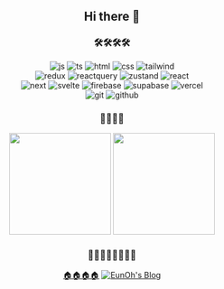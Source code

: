 <div align= "center">

## Hi there 👋

### 🛠️🛠️🛠️🛠️
![js](https://img.shields.io/badge/JavaScript-F7DF1E?style=for-the-badge&logo=JavaScript&logoColor=white)
![ts](https://img.shields.io/badge/TypeScript-007ACC?style=for-the-badge&logo=typescript&logoColor=white)
![html](https://img.shields.io/badge/HTML5-E34F26?style=for-the-badge&logo=html5&logoColor=white)
![css](https://img.shields.io/badge/CSS3-1572B6?style=for-the-badge&logo=css3&logoColor=white)
![tailwind](https://img.shields.io/badge/Tailwind_CSS-38B2AC?style=for-the-badge&logo=tailwind-css&logoColor=white)
<br/>
![redux](https://img.shields.io/badge/Redux-764ABC?style=for-the-badge&logo=Redux&logoColor=white)
![reactquery](https://img.shields.io/badge/-React%20Query-FF4154?style=for-the-badge&logo=react%20query&logoColor=white)
![zustand](https://img.shields.io/badge/Zustand-ecb63e?style=for-the-badge&logo=zustand)
![react](https://img.shields.io/badge/React-20232A?style=for-the-badge&logo=react&logoColor=61DAFB)
<br/>
![next](https://img.shields.io/badge/Next.js-000?logo=nextdotjs&logoColor=fff&style=for-the-badge)
![svelte](https://img.shields.io/badge/Svelte-4A4A55?style=for-the-badge&logo=svelte&logoColor=FF3E00)
![firebase](https://img.shields.io/badge/Firebase-039BE5?style=for-the-badge&logo=Firebase&logoColor=white)
![supabase](https://img.shields.io/badge/Supabase-181818?style=for-the-badge&logo=supabase&logoColor=white)
![vercel](https://img.shields.io/badge/Vercel-000000?style=for-the-badge&logo=vercel&logoColor=white)
<br/>
![git](https://img.shields.io/badge/GIT-E44C30?style=for-the-badge&logo=git&logoColor=white)
![github](https://img.shields.io/badge/GitHub-100000?style=for-the-badge&logo=github&logoColor=white)

### 🏅🏅🏅🏅

<img src="https://github-readme-stats.vercel.app/api/top-langs/?username=eunohhh&layout=compact&theme=graywhite" height="180px" />
<img src="https://github-readme-stats.vercel.app/api?username=eunohhh&show_icons=true&theme=graywhite" height="180px" />

### 🧑‍💻🧑‍💻🧑‍💻🧑‍💻
<a href="https://eunoh-dev.vercel.app">🏠🏠🏠🏠</a>
[![EunOh's Blog](https://img.shields.io/badge/Tistory-000000?style=flat-square&logo=Tistory&logoColor=white)](https://ifelseif.tistory.com/)

</div>
<!--
**eunohhh/eunohhh** is a ✨ _special_ ✨ repository because its `README.md` (this file) appears on your GitHub profile.

Here are some ideas to get you started:

- 🔭 I’m currently working on ...
- 🌱 I’m currently learning ...
- 👯 I’m looking to collaborate on ...
- 🤔 I’m looking for help with ...
- 💬 Ask me about ...
- 📫 How to reach me: ...
- 😄 Pronouns: ...
- ⚡ Fun fact: ...
-->
